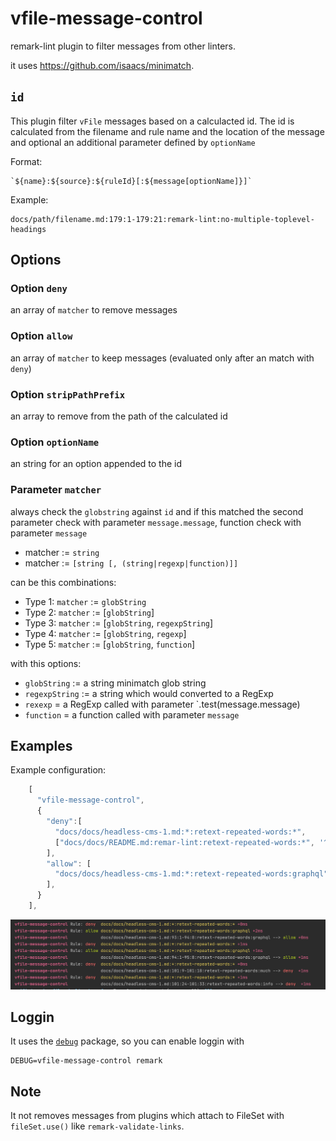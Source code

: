 # vfile-message-control

remark-lint plugin to filter messages from other linters.

it uses https://github.com/isaacs/minimatch.

## `id`

This plugin filter `vFile` messages based on a calculacted id. The id is calculated from the filename and rule name and the location of the message and optional an additional parameter defined by `optionName`

Format:

```
`${name}:${source}:${ruleId}[:${message[optionName]}]`
```

Example:
```
docs/path/filename.md:179:1-179:21:remark-lint:no-multiple-toplevel-headings
```

## Options

### Option `deny`

an array of `matcher` to remove messages  

### Option `allow`

an array of `matcher` to keep messages (evaluated only after an match with `deny`)  

### Option `stripPathPrefix`

an array to remove from the path of the calculated id 

### Option `optionName`

an string for an option appended to the id

### Parameter `matcher`

always check the `globstring` against `id` and if this matched the second parameter check with parameter `message.message`, function check with parameter `message`

- matcher := `string`
- matcher := `[string [, (string|regexp|function)]]`

can be this combinations:

- Type 1: `matcher` :=  `globString` 
- Type 2: `matcher` := [`globString`]
- Type 3: `matcher` := [`globString`, `regexpString`]
- Type 4: `matcher` := [`globString`, `regexp`]
- Type 5: `matcher` := [`globString`, `function`]

with this options:
- `globString` := a string minimatch glob string
- `regexpString` := a string which would converted to a RegExp
- `rexexp` = a RegExp called with parameter  `.test(message.message)
- `function` = a function called with parameter `message`

## Examples

Example configuration:

```javascript
    [
      "vfile-message-control",
      {
        "deny":[
          "docs/docs/headless-cms-1.md:*:retext-repeated-words:*",
          ["docs/docs/README.md:remar-lint:retext-repeated-words:*", '^The parameter'],
        ],
        "allow": [
          "docs/docs/headless-cms-1.md:*:retext-repeated-words:graphql",
        ],
      }
    ],
```

![Screenshot](./screenshot.png)

## Loggin

It uses the [`debug`](https://www.npmjs.com/package/debug) package, so you can enable loggin with

```shell
DEBUG=vfile-message-control remark
```

## Note

It not removes messages from plugins which attach to FileSet with `fileSet.use()` like `remark-validate-links`.